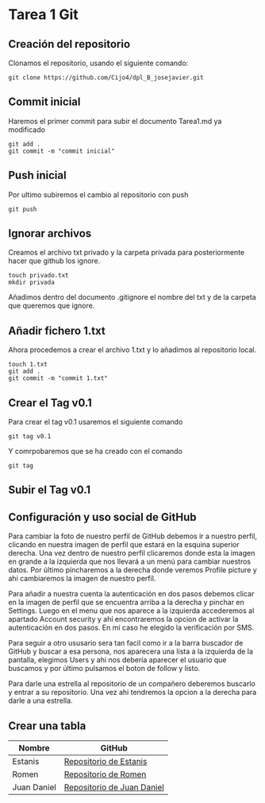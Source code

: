 # Tarea 1 Git

## Creación del repositorio

Clonamos el repositorio, usando el siguiente comando:

`git clone https://github.com/Cijo4/dpl_B_josejavier.git`

## Commit inicial

Haremos el primer commit para subir el documento Tarea1.md ya modificado

~~~
git add .
git commit -m "commit inicial"
~~~

## Push inicial

Por ultimo subiremos el cambio al repositorio con push

`git push`

## Ignorar archivos

Creamos el archivo txt privado y la carpeta privada para 
posteriormente hacer que github los ignore.

~~~
touch privado.txt
mkdir privada
~~~

Añadimos dentro del documento .gitignore el nombre del txt y de 
la carpeta que queremos que ignore.

## Añadir fichero 1.txt

Ahora procedemos a crear el archivo 1.txt y lo añadimos al 
repositorio local.

~~~
touch 1.txt
git add . 
git commit -m "commit 1.txt"
~~~

## Crear el Tag v0.1

Para crear el tag v0.1 usaremos el siguiente comando

`git tag v0.1`

Y comrpobaremos que se ha creado con el comando

`git tag`

## Subir el Tag v0.1

## Configuración y uso social de GitHub

Para cambiar la foto de nuestro perfil de GitHub debemos ir a nuestro perfil, 
clicando en nuestra imagen de perfil que estará en la esquina superior derecha.
Una vez dentro de nuestro perfil clicaremos donde esta la imagen en grande a la izquierda 
que nos llevará a un menú para cambiar nuestros datos. Por último pincharemos a la derecha 
donde veremos Profile picture y ahi cambiaremos la imagen de nuestro perfil.

Para añadir a nuestra cuenta la autenticación en dos pasos debemos clicar en la imagen de perfil 
que se encuentra arriba a la derecha y pinchar en Settings. Luego en el menu que nos aparece a la
izquierda accederemos al apartado Account security y ahí encontraremos la opcion de activar 
la autenticación en dos pasos. En mi caso he elegido la verificación por SMS.

Para seguir a otro ususario sera tan facil como ir a la barra buscador de GitHub y buscar a esa 
persona, nos aparecera una lista a la izquierda de la pantalla, elegimos Users y ahi nos debería 
aparecer el usuario que buscamos y por último pulsamos el boton de follow y listo.

Para darle una estrella al repositorio de un compañero deberemos buscarlo y entrar a su repositorio.
Una vez ahi tendremos la opcion a la derecha para darle a una estrella.

## Crear una tabla 

| Nombre | GitHub |
| -- | -- |
| Estanis | [Repositorio de Estanis](https://github.com/dawestanis/dpl_B_estanis) |
| Romen | [Repositorio de Romen](https://github.com/romentoss/dpl_B_romen) |
| Juan Daniel | [Repositorio de Juan Daniel](https://github.com/zclut/dpl_juan) |
